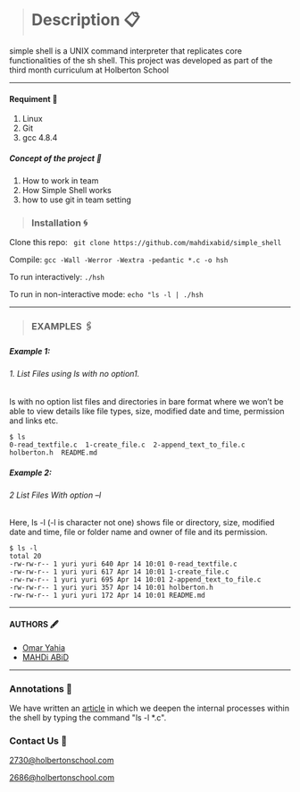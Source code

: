> # Description 📋

simple shell is a UNIX command interpreter that replicates core functionalities of the sh shell. This project was developed as part of the third month curriculum at Holberton School

------------
 #### Requiment 🚩
1.  Linux
2.  Git
3.  gcc 4.8.4

##### Concept of the project 📢
1. How to work in team
2. How Simple Shell works
3. how to use git in team setting


> ### Installation 🌀

Clone this repo:    ` git clone https://github.com/mahdixabid/simple_shell`

Compile: `gcc -Wall -Werror -Wextra -pedantic *.c -o hsh`

To run interactively: `./hsh`

To run in non-interactive mode: `echo "ls -l | ./hsh`

------------


> ###  EXAMPLES 🖇

##### Example  1:
###### 1. List Files using ls with no option1.
ls with no option list files and directories in bare format where we won’t be able to view details like file types, size, modified date and time, permission and links etc.
```shell
$ ls
0-read_textfile.c  1-create_file.c  2-append_text_to_file.c  holberton.h  README.md
```
##### Example 2:
###### 2 List Files With option –l
Here, ls -l (-l is character not one) shows file or directory, size, modified date and time, file or folder name and owner of file and its permission.
```shell
$ ls -l
total 20
-rw-rw-r-- 1 yuri yuri 640 Apr 14 10:01 0-read_textfile.c
-rw-rw-r-- 1 yuri yuri 617 Apr 14 10:01 1-create_file.c
-rw-rw-r-- 1 yuri yuri 695 Apr 14 10:01 2-append_text_to_file.c
-rw-rw-r-- 1 yuri yuri 357 Apr 14 10:01 holberton.h
-rw-rw-r-- 1 yuri yuri 172 Apr 14 10:01 README.md

```

------------


#### AUTHORS 🖋
- [Omar Yahia](https://github.com/omaryahia4/ "Omar Yahia")
- [MAHDi ABiD](github.com/mahdixabid "MAHDi ABiD")





------------
### Annotations  📡

We have written an [article](https://www.linkedin.com/post/edit/6787079741284388864/ "article") in which we deepen the internal processes within the shell by typing the command "ls -l *.c".
### Contact Us 👥 
2730@holbertonschool.com

2686@holbertonschool.com

